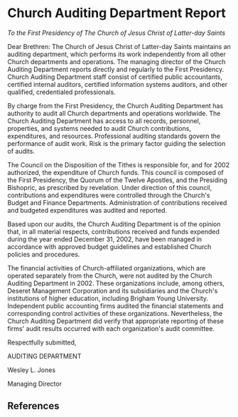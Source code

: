 # Church Auditing Department Report

_To the First Presidency of The Church of Jesus Christ of Latter-day Saints_

Dear Brethren: The Church of Jesus Christ of Latter-day Saints maintains an
auditing department, which performs its work independently from all other
Church departments and operations. The managing director of the Church
Auditing Department reports directly and regularly to the First Presidency.
Church Auditing Department staff consist of certified public accountants,
certified internal auditors, certified information systems auditors, and other
qualified, credentialed professionals.

By charge from the First Presidency, the Church Auditing Department has
authority to audit all Church departments and operations worldwide. The Church
Auditing Department has access to all records, personnel, properties, and
systems needed to audit Church contributions, expenditures, and resources.
Professional auditing standards govern the performance of audit work. Risk is
the primary factor guiding the selection of audits.

The Council on the Disposition of the Tithes is responsible for, and for 2002
authorized, the expenditure of Church funds. This council is composed of the
First Presidency, the Quorum of the Twelve Apostles, and the Presiding
Bishopric, as prescribed by revelation. Under direction of this council,
contributions and expenditures were controlled through the Church's Budget and
Finance Departments. Administration of contributions received and budgeted
expenditures was audited and reported.

Based upon our audits, the Church Auditing Department is of the opinion that,
in all material respects, contributions received and funds expended during the
year ended December 31, 2002, have been managed in accordance with approved
budget guidelines and established Church policies and procedures.

The financial activities of Church-affiliated organizations, which are
operated separately from the Church, were not audited by the Church Auditing
Department in 2002. These organizations include, among others, Deseret
Management Corporation and its subsidiaries and the Church's institutions of
higher education, including Brigham Young University. Independent public
accounting firms audited the financial statements and corresponding control
activities of these organizations. Nevertheless, the Church Auditing
Department did verify that appropriate reporting of these firms' audit results
occurred with each organization's audit committee.

Respectfully submitted,

AUDITING DEPARTMENT

Wesley L. Jones

Managing Director

## References

